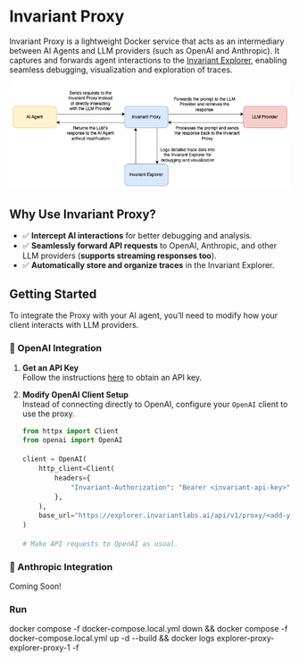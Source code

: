 # **Invariant Proxy**

Invariant Proxy is a lightweight Docker service that acts as an intermediary between AI Agents and LLM providers (such as OpenAI and Anthropic). It captures and forwards agent interactions to the [Invariant Explorer](https://explorer.invariantlabs.ai/), enabling seamless debugging, visualization and exploration of traces.

![Invariant Proxy Diagram](resources/images/invariant-proxy.png)

## **Why Use Invariant Proxy?**
- ✅ **Intercept AI interactions** for better debugging and analysis.
- ✅ **Seamlessly forward API requests** to OpenAI, Anthropic, and other LLM providers (**supports streaming responses too**).
- ✅ **Automatically store and organize traces** in the Invariant Explorer.

## **Getting Started**
To integrate the Proxy with your AI agent, you’ll need to modify how your client interacts with LLM providers.

### **🔹 OpenAI Integration**
1. **Get an API Key**  
   Follow the instructions [here](https://explorer.invariantlabs.ai/docs/explorer/Explorer_API/1_client_setup/) to obtain an API key.

2. **Modify OpenAI Client Setup**  
   Instead of connecting directly to OpenAI, configure your `OpenAI` client to use the proxy.

   ```python
   from httpx import Client
   from openai import OpenAI

   client = OpenAI(
       http_client=Client(
           headers={
               "Invariant-Authorization": "Bearer <invariant-api-key>"
           },
       ),
       base_url="https://explorer.invariantlabs.ai/api/v1/proxy/<add-your-dataset-name-here>/openai",
   )

   # Make API requests to OpenAI as usual.

### **🔹 Anthropic Integration**
Coming Soon!

### Run
docker compose -f docker-compose.local.yml down 
&& docker compose -f docker-compose.local.yml up -d --build 
&& docker logs explorer-proxy-explorer-proxy-1 -f